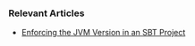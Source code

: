 ### Relevant Articles
- [Enforcing the JVM Version in an SBT Project](https://www.baeldung.com/scala/sbt-enforcing-jvm-version)
